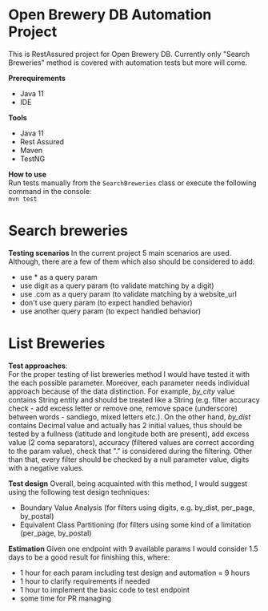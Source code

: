 # Open Brewery DB Automation Project
This is RestAssured project for Open Brewery DB. Currently only "Search Breweries" method is covered with automation tests but more will come.

**Prerequirements**
- Java 11
- IDE

**Tools**
- Java 11
- Rest Assured
- Maven
- TestNG

**How to use**  
Run tests manually from the `SearchBreweries` class or execute the following command in the console:   
`mvn test`

# Search breweries

**Testing scenarios**
In the current project 5 main scenarios are used. Although, there are a few of them which also should be considered to add:
- use * as a query param
- use digit as a query param (to validate matching by a digit)
- use .com as a query param (to validate matching by a website_url
- don't use query param (to expect handled behavior)
- use another query param (to expect handled behavior)

# List Breweries
**Test approaches**:  
For the proper testing of list breweries method I would have tested it with the each possible parameter. Moreover, each parameter needs individual approach because of the data distinction. For example, *by_city* value contains String entity and should be treated like a String (e.g. filter accuracy check - add excess letter or remove one, remove space (underscore) between words - sandiego, mixed letters etc.). On the other hand, *by_dist* contains Decimal value and actually has 2 initial values, thus should be tested by a fullness (latitude and longitude both are present), add excess value (2 coma separators), accuracy (filtered values are correct according to the param value), check that "." is considered during the filtering. 
Other than that, every filter should be checked by a null parameter value, digits with a negative values.

**Test design**
Overall, being acquainted with this method, I would suggest using the following test design techniques:
- Boundary Value Analysis (for filters using digits, e.g. by_dist, per_page, by_postal)
- Equivalent Class Partitioning (for filters using some kind of a limitation (per_page, by_postal)

**Estimation**
Given one endpoint with 9 available params I would consider 1.5 days to be a good result for finishing this, where:
- 1 hour for each param including test design and automation = 9 hours
- 1 hour to clarify requirements if needed
- 1 hour to implement the basic code to test endpoint
- some time for PR managing 

